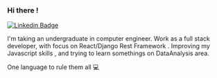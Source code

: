 ### Hi there ! 

[![Linkedin Badge](https://img.shields.io/badge/-Matheus%20Reis-6633cc?style=flat-square&logo=Linkedin&logoColor=white&link=https://www.linkedin.com/in/diego-schell-fernandes/)](https://www.linkedin.com/in/matheus-reis-9ba263106/) 

I'm taking an undergraduate in computer engineer. Work  as a full stack developer,  with focus on React/Django Rest Framework . Improving my Javascript skills , and trying to learn somethings on DataAnalysis area.

One language to rule them all 💻
